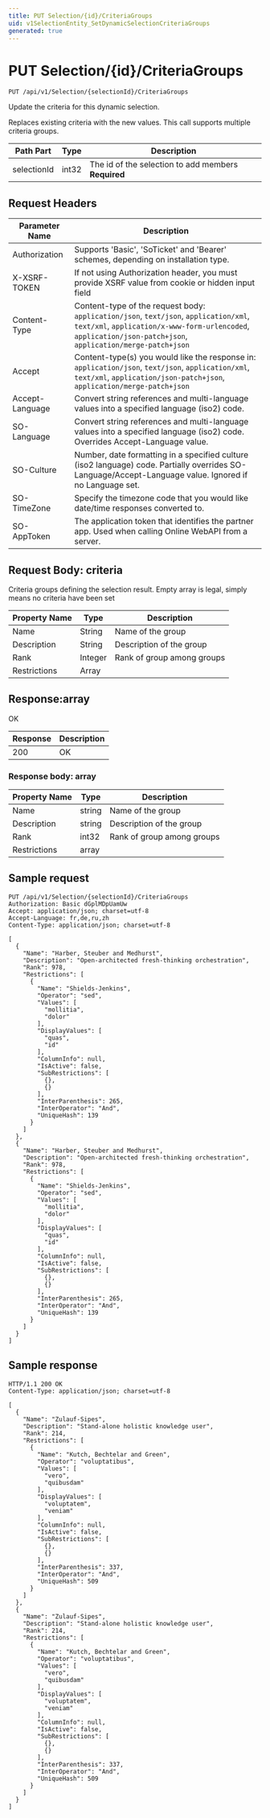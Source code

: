 ```yaml
---
title: PUT Selection/{id}/CriteriaGroups
uid: v1SelectionEntity_SetDynamicSelectionCriteriaGroups
generated: true
---
```


# PUT Selection/{id}/CriteriaGroups

```http
PUT /api/v1/Selection/{selectionId}/CriteriaGroups
```

Update the criteria for this dynamic selection.


Replaces existing criteria with the new values. This call supports multiple criteria groups.





| Path Part | Type | Description |
|-----------|------|-------------|
| selectionId | int32 | The id of the selection to add members **Required** |



## Request Headers

| Parameter Name | Description |
|----------------|-------------|
| Authorization  | Supports 'Basic', 'SoTicket' and 'Bearer' schemes, depending on installation type. |
| X-XSRF-TOKEN   | If not using Authorization header, you must provide XSRF value from cookie or hidden input field |
| Content-Type | Content-type of the request body: `application/json`, `text/json`, `application/xml`, `text/xml`, `application/x-www-form-urlencoded`, `application/json-patch+json`, `application/merge-patch+json` |
| Accept         | Content-type(s) you would like the response in: `application/json`, `text/json`, `application/xml`, `text/xml`, `application/json-patch+json`, `application/merge-patch+json` |
| Accept-Language | Convert string references and multi-language values into a specified language (iso2) code. |
| SO-Language | Convert string references and multi-language values into a specified language (iso2) code. Overrides Accept-Language value. |
| SO-Culture | Number, date formatting in a specified culture (iso2 language) code. Partially overrides SO-Language/Accept-Language value. Ignored if no Language set. |
| SO-TimeZone | Specify the timezone code that you would like date/time responses converted to. |
| SO-AppToken | The application token that identifies the partner app. Used when calling Online WebAPI from a server. |

## Request Body: criteria 

Criteria groups defining the selection result. Empty array is legal, simply means no criteria have been set 

| Property Name | Type |  Description |
|----------------|------|--------------|
| Name | String | Name of the group |
| Description | String | Description of the group |
| Rank | Integer | Rank of group among groups |
| Restrictions | Array |  |

## Response:array

OK

| Response | Description |
|----------------|-------------|
| 200 | OK |

### Response body: array

| Property Name | Type |  Description |
|----------------|------|--------------|
| Name | string | Name of the group |
| Description | string | Description of the group |
| Rank | int32 | Rank of group among groups |
| Restrictions | array |  |

## Sample request

```http!
PUT /api/v1/Selection/{selectionId}/CriteriaGroups
Authorization: Basic dGplMDpUamUw
Accept: application/json; charset=utf-8
Accept-Language: fr,de,ru,zh
Content-Type: application/json; charset=utf-8

[
  {
    "Name": "Harber, Steuber and Medhurst",
    "Description": "Open-architected fresh-thinking orchestration",
    "Rank": 978,
    "Restrictions": [
      {
        "Name": "Shields-Jenkins",
        "Operator": "sed",
        "Values": [
          "mollitia",
          "dolor"
        ],
        "DisplayValues": [
          "quas",
          "id"
        ],
        "ColumnInfo": null,
        "IsActive": false,
        "SubRestrictions": [
          {},
          {}
        ],
        "InterParenthesis": 265,
        "InterOperator": "And",
        "UniqueHash": 139
      }
    ]
  },
  {
    "Name": "Harber, Steuber and Medhurst",
    "Description": "Open-architected fresh-thinking orchestration",
    "Rank": 978,
    "Restrictions": [
      {
        "Name": "Shields-Jenkins",
        "Operator": "sed",
        "Values": [
          "mollitia",
          "dolor"
        ],
        "DisplayValues": [
          "quas",
          "id"
        ],
        "ColumnInfo": null,
        "IsActive": false,
        "SubRestrictions": [
          {},
          {}
        ],
        "InterParenthesis": 265,
        "InterOperator": "And",
        "UniqueHash": 139
      }
    ]
  }
]
```

## Sample response

```http_
HTTP/1.1 200 OK
Content-Type: application/json; charset=utf-8

[
  {
    "Name": "Zulauf-Sipes",
    "Description": "Stand-alone holistic knowledge user",
    "Rank": 214,
    "Restrictions": [
      {
        "Name": "Kutch, Bechtelar and Green",
        "Operator": "voluptatibus",
        "Values": [
          "vero",
          "quibusdam"
        ],
        "DisplayValues": [
          "voluptatem",
          "veniam"
        ],
        "ColumnInfo": null,
        "IsActive": false,
        "SubRestrictions": [
          {},
          {}
        ],
        "InterParenthesis": 337,
        "InterOperator": "And",
        "UniqueHash": 509
      }
    ]
  },
  {
    "Name": "Zulauf-Sipes",
    "Description": "Stand-alone holistic knowledge user",
    "Rank": 214,
    "Restrictions": [
      {
        "Name": "Kutch, Bechtelar and Green",
        "Operator": "voluptatibus",
        "Values": [
          "vero",
          "quibusdam"
        ],
        "DisplayValues": [
          "voluptatem",
          "veniam"
        ],
        "ColumnInfo": null,
        "IsActive": false,
        "SubRestrictions": [
          {},
          {}
        ],
        "InterParenthesis": 337,
        "InterOperator": "And",
        "UniqueHash": 509
      }
    ]
  }
]
```